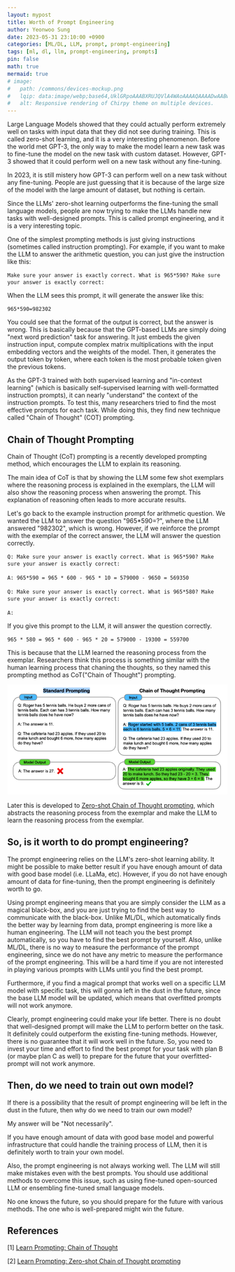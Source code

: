 ```yaml
---
layout: mypost
title: Worth of Prompt Engineering
author: Yeonwoo Sung
date: 2023-05-31 23:10:00 +0900
categories: [ML/DL, LLM, prompt, prompt-engineering]
tags: [ml, dl, llm, prompt-engineering, prompts]
pin: false
math: true
mermaid: true
# image:
#   path: /commons/devices-mockup.png
#   lqip: data:image/webp;base64,UklGRpoAAABXRUJQVlA4WAoAAAAQAAAADwAABwAAQUxQSDIAAAARL0AmbZurmr57yyIiqE8oiG0bejIYEQTgqiDA9vqnsUSI6H+oAERp2HZ65qP/VIAWAFZQOCBCAAAA8AEAnQEqEAAIAAVAfCWkAALp8sF8rgRgAP7o9FDvMCkMde9PK7euH5M1m6VWoDXf2FkP3BqV0ZYbO6NA/VFIAAAA
#   alt: Responsive rendering of Chirpy theme on multiple devices.
---
```


Large Language Models showed that they could actually perform extremely well on tasks with input data that they did not see during training.
This is called zero-shot learning, and it is a very interesting phenomenon.
Before the world met GPT-3, the only way to make the model learn a new task was to fine-tune the model on the new task with custom dataset.
However, GPT-3 showed that it could perform well on a new task without any fine-tuning.

In 2023, it is still mistery how GPT-3 can perform well on a new task without any fine-tuning.
People are just guessing that it is because of the large size of the model with the large amount of dataset, but nothing is certain.

Since the LLMs' zero-shot learning outperforms the fine-tuning the small language models, people are now trying to make the LLMs handle new tasks with well-designed prompts.
This is called prompt engineering, and it is a very interesting topic.

One of the simplest prompting methods is just giving instructions (sometimes called instruction prompting).
For example, if you want to make the LLM to answer the arithmetic question, you can just give the instruction like this:

```
Make sure your answer is exactly correct. What is 965*590? Make sure your answer is exactly correct:
```

When the LLM sees this prompt, it will generate the answer like this:

```
965*590=982302
```

You could see that the format of the output is correct, but the answer is wrong.
This is basically because that the GPT-based LLMs are simply doing "next word prediction" task for answering.
It just embeds the given instruction input, compute complex matrix multiplications with the input embedding vectors and the weights of the model.
Then, it generates the output token by token, where each token is the most probable token given the previous tokens.

As the GPT-3 trained with both supervised learning and "in-context learning" (which is basically self-supervised learning with well-formatted instruction prompts), it can nearly "understand" the context of the instruction prompts.
To test this, many researchers tried to find the most effective prompts for each task.
While doing this, they find new technique called "Chain of Thought" (COT) prompting.

## Chain of Thought Prompting

Chain of Thought (CoT) prompting is a recently developed prompting method, which encourages the LLM to explain its reasoning.

The main idea of CoT is that by showing the LLM some few shot exemplars where the reasoning process is explained in the exemplars, the LLM will also show the reasoning process when answering the prompt. This explanation of reasoning often leads to more accurate results.

Let's go back to the example instruction prompt for arithmetic question.
We wanted the LLM to answer the question "965*590=?", where the LLM answered "982302", which is wrong.
However, if we reinforce the prompt with the exemplar of the correct answer, the LLM will answer the question correctly.

```
Q: Make sure your answer is exactly correct. What is 965*590? Make sure your answer is exactly correct:

A: 965*590 = 965 * 600 - 965 * 10 = 579000 - 9650 = 569350

Q: Make sure your answer is exactly correct. What is 965*580? Make sure your answer is exactly correct:

A:
```

If you give this prompt to the LLM, it will answer the question correctly.

```
965 * 580 = 965 * 600 - 965 * 20 = 579000 - 19300 = 559700
```

This is because that the LLM learned the reasoning process from the exemplar.
Researchers think this process is something similar with the human learning process that chaning the thoughts, so they named this prompting method as CoT("Chain of Thought") prompting.

![Chain of Thought Prompting](/assets/img/llm/prompts/cot.png)

Later this is developed to [Zero-shot Chain of Thought prompting](https://learnprompting.org/docs/intermediate/zero_shot_cot), which abstracts the reasoning process from the exemplar and make the LLM to learn the reasoning process from the exemplar.

## So, is it worth to do prompt engineering?

The prompt engineering relies on the LLM's zero-shot learning ability.
It might be possible to make better result if you have enough amount of data with good base model (i.e. LLaMa, etc).
However, if you do not have enough amount of data for fine-tuning, then the prompt engineering is definitely worth to go.

Using prompt engineering means that you are simply consider the LLM as a magical black-box, and you are just trying to find the best way to communicate with the black-box.
Unlike ML/DL, which automatically finds the better way by learning from data, prompt engineering is more like a human engineering.
The LLM will not teach you the best prompt automatically, so you have to find the best prompt by yourself.
Also, unlike ML/DL, there is no way to measure the performance of the prompt engineering, since we do not have any metric to measure the performance of the prompt engineering.
This will be a hard time if you are not interested in playing various prompts with LLMs until you find the best prompt.

Furthermore, if you find a magical prompt that works well on a specific LLM model with specific task, this will gonna left in the dust in the future, since the base LLM model will be updated, which means that overfitted prompts will not work anymore.

Clearly, prompt engineering could make your life better.
There is no doubt that well-designed prompt will make the LLM to perform better on the task.
It definitely could outperform the existing fine-tuning methods.
However, there is no guarantee that it will work well in the future.
So, you need to invest your time and effort to find the best prompt for your task with plan B (or maybe plan C as well) to prepare for the future that your overfitted-prompt will not work anymore.

## Then, do we need to train out own model?

If there is a possibility that the result of prompt engineering will be left in the dust in the future, then why do we need to train our own model?

My answer will be "Not necessarily".

If you have enough amount of data with good base model and powerful infrastructure that could handle the training process of LLM, then it is definitely worth to train your own model.

Also, the prompt engineering is not always working well. The LLM will still make mistakes even with the best prompts. You should use additional methods to overcome this issue, such as using fine-tuned open-sourced LLM or ensembling fine-tuned small language models.

No one knows the future, so you should prepare for the future with various methods.
The one who is well-prepared might win the future.

## References

[1] [Learn Prompting: Chain of Thought](https://learnprompting.org/docs/intermediate/chain_of_thought)

[2] [Learn Prompting: Zero-shot Chain of Thought prompting](https://learnprompting.org/docs/intermediate/zero_shot_cot)
